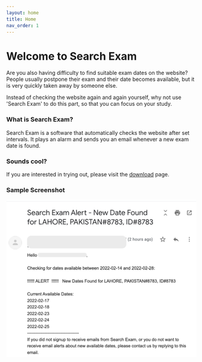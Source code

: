 ```yaml
---
layout: home
title: Home
nav_order: 1
---
```


<!-- this is the homepage -->

# Welcome to Search Exam

Are you also having difficulty to find suitable exam dates on the website? People usually postpone their exam and their date becomes available, but it is very quickly taken away by someone else.

Instead of checking the website again and again yourself, why not use 'Search Exam' to do this part, so that you can focus on your study.


### What is Search Exam?
Search Exam is a software that automatically checks the website after set intervals. It plays an alarm and sends you an email whenever a new exam date is found.


### Sounds cool?
If you are interested in trying out, please visit the [download](/download/) page.

### Sample Screenshot
<!-- <img src="./images/logo.png" alt="Logo" style="zoom:50%;" /> -->

![sample](docs/how_to_use/images/sample_email_screenshot.png)
